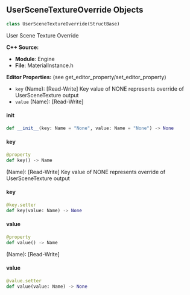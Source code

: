 ## UserSceneTextureOverride Objects

```python
class UserSceneTextureOverride(StructBase)
```

User Scene Texture Override

**C++ Source:**

- **Module**: Engine
- **File**: MaterialInstance.h

**Editor Properties:** (see get_editor_property/set_editor_property)

- ``key`` (Name):  [Read-Write] Key value of NONE represents override of UserSceneTexture output
- ``value`` (Name):  [Read-Write]

<a id="unreal.UserSceneTextureOverride.__init__"></a>

#### __init__

```python
def __init__(key: Name = "None", value: Name = "None") -> None
```

<a id="unreal.UserSceneTextureOverride.key"></a>

#### key

```python
@property
def key() -> Name
```

(Name):  [Read-Write] Key value of NONE represents override of UserSceneTexture output

<a id="unreal.UserSceneTextureOverride.key"></a>

#### key

```python
@key.setter
def key(value: Name) -> None
```

<a id="unreal.UserSceneTextureOverride.value"></a>

#### value

```python
@property
def value() -> Name
```

(Name):  [Read-Write]

<a id="unreal.UserSceneTextureOverride.value"></a>

#### value

```python
@value.setter
def value(value: Name) -> None
```

<a id="unreal.UniqueNetIdWrapper"></a>
